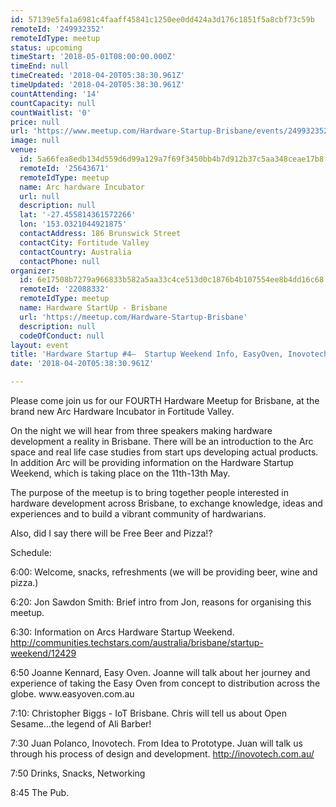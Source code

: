 ```yaml
---
id: 57139e5fa1a6981c4faaff45841c1250ee0dd424a3d176c1851f5a8cbf73c59b
remoteId: '249932352'
remoteIdType: meetup
status: upcoming
timeStart: '2018-05-01T08:00:00.000Z'
timeEnd: null
timeCreated: '2018-04-20T05:38:30.961Z'
timeUpdated: '2018-04-20T05:38:30.961Z'
countAttending: '14'
countCapacity: null
countWaitlist: '0'
price: null
url: 'https://www.meetup.com/Hardware-Startup-Brisbane/events/249932352/'
image: null
venue:
  id: 5a66fea8edb134d559d6d99a129a7f69f3450bb4b7d912b37c5aa348ceae17b8
  remoteId: '25643671'
  remoteIdType: meetup
  name: Arc hardware Incubator
  url: null
  description: null
  lat: '-27.455814361572266'
  lon: '153.0321044921875'
  contactAddress: 186 Brunswick Street
  contactCity: Fortitude Valley
  contactCountry: Australia
  contactPhone: null
organizer:
  id: 6e17508b7279a966833b582a5aa33c4ce513d0c1876b4b107554ee8b4dd16c68
  remoteId: '22088332'
  remoteIdType: meetup
  name: Hardware StartUp - Brisbane
  url: 'https://meetup.com/Hardware-Startup-Brisbane'
  description: null
  codeOfConduct: null
layout: event
title: 'Hardware Startup #4–  Startup Weekend Info, EasyOven, Inovotech and  Mr Biggs'
date: '2018-04-20T05:38:30.961Z'

---
```

<p>Please come join us for our FOURTH Hardware Meetup for Brisbane, at the brand new Arc Hardware Incubator in Fortitude Valley.</p> <p>On the night we will hear from three speakers making hardware development a reality in Brisbane. There will be an introduction to the Arc space and real life case studies from start ups developing actual products. In addition Arc will be providing information on the Hardware Startup Weekend, which is taking place on the 11th-13th May.</p> <p>The purpose of the meetup is to bring together people interested in hardware development across Brisbane, to exchange knowledge, ideas and experiences and to build a vibrant community of hardwarians.</p> <p>Also, did I say there will be Free Beer and Pizza!?</p> <p>Schedule:</p> <p>6:00: Welcome, snacks, refreshments (we will be providing beer, wine and pizza.)</p> <p>6:20: Jon Sawdon Smith: Brief intro from Jon, reasons for organising this meetup.</p> <p>6:30: Information on Arcs Hardware Startup Weekend. <a href="http://communities.techstars.com/australia/brisbane/startup-weekend/12429" class="linkified">http://communities.techstars.com/australia/brisbane/startup-weekend/12429</a></p> <p>6:50 Joanne Kennard, Easy Oven. Joanne will talk about her journey and experience of taking the Easy Oven from concept to distribution across the globe. www.easyoven.com.au</p> <p>7:10: Christopher Biggs - IoT Brisbane. Chris will tell us about Open Sesame...the legend of Ali Barber!</p> <p>7:30 Juan Polanco, Inovotech. From Idea to Prototype. Juan will talk us through his process of design and development. <a href="http://inovotech.com.au/" class="linkified">http://inovotech.com.au/</a></p> <p>7:50 Drinks, Snacks, Networking</p> <p>8:45 The Pub.</p>
